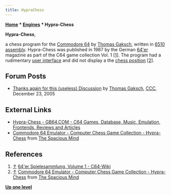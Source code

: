 ```yaml
---
title: HypraChess
---
```

**[Home](Home "Home") * [Engines](Engines "Engines") * Hypra-Chess**

**Hypra-Chess**,

a chess program for the [Commodore 64](Commodore_64 "Commodore 64") by [Thomas Gaksch](Thomas_Gaksch "Thomas Gaksch"), written in [6510](6502 "6502") [assembly](Assembly "Assembly"). Hypra-Chess was published in 1987 by the German [64'er](http://www.c64-wiki.com/index.php/64%27er) magazine as part of the C64 game collection Vol. 1 <a id="cite-note-1" href="#cite-ref-1">[1]</a>. The program had a rudimentary [user interface](User_Interface "User Interface") and did not display a the [chess position](Chess_Position "Chess Position") <a id="cite-note-2" href="#cite-ref-2">[2]</a>.

## Forum Posts

- [Thanks again for this (useless) Discussion](https://www.stmintz.com/ccc/index.php?id=472667) by [Thomas Gaksch](Thomas_Gaksch "Thomas Gaksch"), [CCC](CCC "CCC"), December 23, 2005

## External Links

- [Hypra-Chess - GB64.COM - C64 Games, Database, Music, Emulation, Frontends, Reviews and Articles](http://www.gamebase64.com/game.php?id=10139&d=18)
- [Commodore 64 Emulator - Computer Chess Game Collection - Hypra-Chess](http://www.spacious-mind.com/html/c64_emu_-_hypra-chess.html) from [The Spacious Mind](The_Spacious_Mind "The Spacious Mind")

## References

1. <a id="cite-ref-1" href="#cite-note-1">↑</a> [64'er Spielesammlung, Volume 1 - C64-Wiki](http://www.c64-wiki.com/index.php/64%27er_Spielesammlung#Volume_1)
1. <a id="cite-ref-2" href="#cite-note-2">↑</a> [Commodore 64 Emulator - Computer Chess Game Collection - Hypra-Chess](http://www.spacious-mind.com/html/c64_emu_-_hypra-chess.html) from [The Spacious Mind](The_Spacious_Mind "The Spacious Mind")

**[Up one level](Engines "Engines")**

